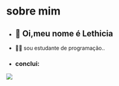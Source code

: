 # sobre mim
- ## 👋 Oi,meu nome é Lethicia
- 👩‍💻 sou estudante de programação..
- ### conclui:
 ![](https://img.shields.io/badge/p5%20js-ED225D?style=for-the-badge&logo=p5dotjs&logoColor=white)
<!---


leh-ap/leh-ap is a ✨ special ✨ repository because its `README.md` (this file) appears on your GitHub profile.
You can click the Preview link to take a look at your changes.
--->
